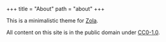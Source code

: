 +++
title = "About"
path = "about"
+++

This is a minimalistic theme for [Zola](https://www.getzola.org/).

All content on this site is in the public domain under [CC0-1.0](https://creativecommons.org/publicdomain/zero/1.0/).
